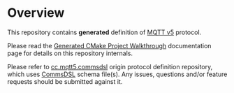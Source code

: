 # Overview
This repository contains **generated** definition of 
[MQTT v5](http://docs.oasis-open.org/mqtt/mqtt/v5.0/cs02/mqtt-v5.0-cs02.html)
protocol. 

Please read the
[Generated CMake Project Walkthrough](https://github.com/commschamp/commsdsl/blob/master/doc/GeneratedProjectWalkthrough.md)
documentation page for details on this repository internals.

Please refer to [cc.mqtt5.commsdsl](https://github.com/commschamp/cc.mqtt5.commsdsl)
origin protocol definition repository, which uses
[CommsDSL](https://github.com/commschamp/CommsDSL-Specification) schema 
file(s). Any issues, questions and/or feature requests
should be submitted against it.
